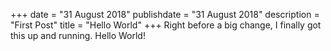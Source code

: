 +++
date = "31 August 2018"
publishdate = "31 August 2018"
description = "First Post"
title = "Hello World"
+++
Right before a big change, I finally got this up and running. Hello World!
